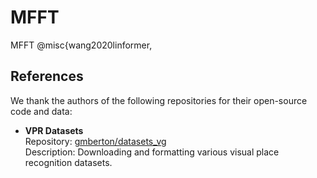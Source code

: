 # MFFT
MFFT
@misc{wang2020linformer,


## References
We thank the authors of the following repositories for their open-source code and data:

- **VPR Datasets**  
  Repository: [gmberton/datasets_vg](https://github.com/gmberton/datasets_vg)  
  Description: Downloading and formatting various visual place recognition datasets.

